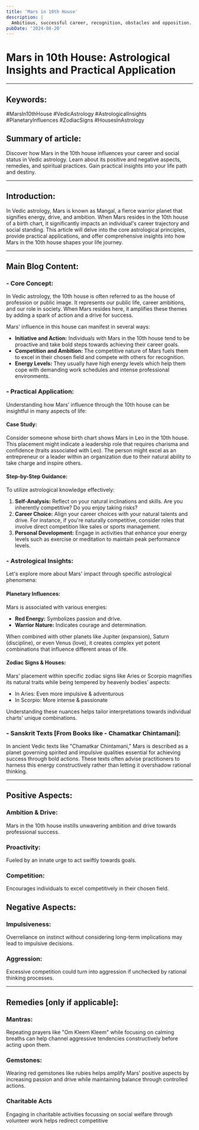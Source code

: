 ```yaml
---
title: 'Mars in 10th House'
description: |
  Ambitious, successful career, recognition, obstacles and opposition.
pubDate: '2024-08-20'
---
```


# Mars in 10th House: Astrological Insights and Practical Application

---

## Keywords:  
#MarsIn10thHouse #VedicAstrology #AstrologicalInsights #PlanetaryInfluences #ZodiacSigns #HousesInAstrology

## Summary of article:  
Discover how Mars in the 10th house influences your career and social status in Vedic astrology. Learn about its positive and negative aspects, remedies, and spiritual practices. Gain practical insights into your life path and destiny.

---

## Introduction:
In Vedic astrology, Mars is known as Mangal, a fierce warrior planet that signifies energy, drive, and ambition. When Mars resides in the 10th house of a birth chart, it significantly impacts an individual's career trajectory and social standing. This article will delve into the core astrological principles, provide practical applications, and offer comprehensive insights into how Mars in the 10th house shapes your life journey.

---

## Main Blog Content:

### - Core Concept:
In Vedic astrology, the 10th house is often referred to as the house of profession or public image. It represents our public life, career ambitions, and our role in society. When Mars resides here, it amplifies these themes by adding a spark of action and a drive for success.

Mars' influence in this house can manifest in several ways:
- **Initiative and Action:** Individuals with Mars in the 10th house tend to be proactive and take bold steps towards achieving their career goals.
- **Competition and Ambition:** The competitive nature of Mars fuels them to excel in their chosen field and compete with others for recognition.
- **Energy Levels:** They usually have high energy levels which help them cope with demanding work schedules and intense professional environments.

### - Practical Application:
Understanding how Mars’ influence through the 10th house can be insightful in many aspects of life:

#### Case Study:
Consider someone whose birth chart shows Mars in Leo in the 10th house. This placement might indicate a leadership role that requires charisma and confidence (traits associated with Leo). The person might excel as an entrepreneur or a leader within an organization due to their natural ability to take charge and inspire others.

#### Step-by-Step Guidance:
To utilize astrological knowledge effectively:
1. **Self-Analysis:** Reflect on your natural inclinations and skills. Are you inherently competitive? Do you enjoy taking risks?
2. **Career Choice:** Align your career choices with your natural talents and drive. For instance, if you're naturally competitive, consider roles that involve direct competition like sales or sports management.
3. **Personal Development:** Engage in activities that enhance your energy levels such as exercise or meditation to maintain peak performance levels.

### - Astrological Insights:
Let's explore more about Mars' impact through specific astrological phenomena:

#### Planetary Influences:
Mars is associated with various energies:
   - **Red Energy:** Symbolizes passion and drive.
   - **Warrior Nature:** Indicates courage and determination.

When combined with other planets like Jupiter (expansion), Saturn (discipline), or even Venus (love), it creates complex yet potent combinations that influence different areas of life.

#### Zodiac Signs & Houses:
Mars’ placement within specific zodiac signs like Aries or Scorpio magnifies its natural traits while being tempered by heavenly bodies’ aspects:

   - In Aries: Even more impulsive & adventurous 
   - In Scorpio: More intense & passionate

Understanding these nuances helps tailor interpretations towards individual charts' unique combinations.

### - Sanskrit Texts [From Books like - Chamatkar Chintamani]:
In ancient Vedic texts like "Chamatkar Chintamani," Mars is described as a planet governing spirited and impulsive qualities essential for achieving success through bold actions. These texts often advise practitioners to harness this energy constructively rather than letting it overshadow rational thinking.

---

## Positive Aspects:

### Ambition & Drive:
Mars in the 10th house instills unwavering ambition and drive towards professional success.
### Proactivity:
Fueled by an innate urge to act swiftly towards goals.
### Competition:
Encourages individuals to excel competitively in their chosen field.

## Negative Aspects:

### Impulsiveness:
Overreliance on instinct without considering long-term implications may lead to impulsive decisions.
### Aggression:
Excessive competition could turn into aggression if unchecked by rational thinking processes.
  
---

## Remedies [only if applicable]:

### Mantras:
Repeating prayers like "Om Kleem Kleem" while focusing on calming breaths can help channel aggressive tendencies constructively before acting upon them.

### Gemstones:
Wearing red gemstones like rubies helps amplify Mars' positive aspects by increasing passion and drive while maintaining balance through controlled actions.
  
### Charitable Acts
Engaging in charitable activities focussing on social welfare through volunteer work helps redirect competitive